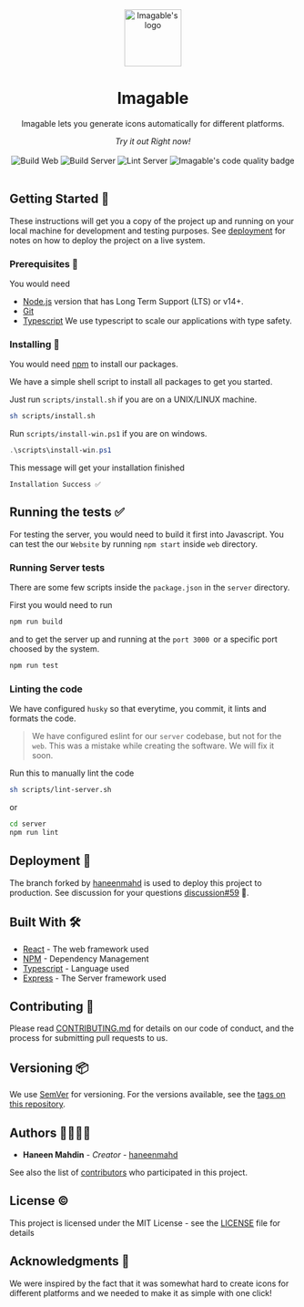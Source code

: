 <div align="center">
    <img height="100px" src="https://github.com/imagable/imagable/blob/main/resources/logo.png" alt="Imagable's logo" />
    <h1>Imagable</h1>
    <p>Imagable lets you generate icons automatically for different platforms.</p>
    <i>Try it out Right now!</i> <br /> <br />
    <img src="https://github.com/imagable/imagable/actions/workflows/build-web.yml/badge.svg" alt="Build Web" />
    <img src="https://github.com/imagable/imagable/actions/workflows/build-server.yml/badge.svg" alt="Build Server" />
    <img src="https://github.com/imagable/imagable/actions/workflows/lint-server.yml/badge.svg" alt="Lint Server" />
    <img src="https://www.codefactor.io/repository/github/imagable/imagable/badge" alt="Imagable's code quality badge" />
</div>
<br />

## Getting Started 🤘

These instructions will get you a copy of the project up and running on your local machine for development and testing purposes. See [deployment](https://github.com/imagable/imagable#deployment-) for notes on how to deploy the project on a live system.

### Prerequisites 👀

You would need 
- [Node.js](https://nodejs.org) version that has Long Term Support (LTS) or v14+.
- [Git](https://git-scm.org)
- [Typescript](https://typescript.org) We use typescript to scale our applications with type safety.

### Installing 🚀

You would need [npm](https://npmjs.org) to install our packages.

We have a simple shell script to install all packages to get you started.

Just run `scripts/install.sh` if you are on a UNIX/LINUX machine.
```sh
sh scripts/install.sh
```

Run `scripts/install-win.ps1` if you are on windows.
```ps1
.\scripts\install-win.ps1
```

This message will get your installation finished
```
Installation Success ✅
```

## Running the tests ✅

For testing the server, you would need to build it first into Javascript. You can test the our `Website` by running `npm start` inside `web` directory.

### Running Server tests

There are some few scripts inside the `package.json` in the `server` directory.

First you would need to run
```sh
npm run build
```
and to get the server up and running at the `port 3000 `or a specific port choosed by the system.
```sh
npm run test
```

### Linting the code 

We have configured `husky` so that everytime, you commit, it lints and formats the code.

> We have configured eslint for our `server` codebase, but not for the `web`. This was a mistake while creating the software. We will fix it soon.

Run this to manually lint the code
```sh
sh scripts/lint-server.sh
```
or
```sh
cd server
npm run lint
```

## Deployment 🔨

The branch forked by [haneenmahd](https://github.com/haneenmahd/imagable/tree/master) is used to deploy this project to production. See discussion for your questions [discussion#59](https://github.com/imagable/imagable/discussions/59) 💬.

## Built With 🛠

* [React](https://reactjs.org) - The web framework used
* [NPM](https://npmjs.org) - Dependency Management
* [Typescript](https://typescript.org) - Language used
* [Express](https://expressjs.org) - The Server framework used

## Contributing 👋

Please read [CONTRIBUTING.md](https://github.com/imagable/imagable/blob/main/CONTRIBUTING.md) for details on our code of conduct, and the process for submitting pull requests to us.

## Versioning 📦

We use [SemVer](http://semver.org/) for versioning. For the versions available, see the [tags on this repository](https://github.com/your/project/tags). 

## Authors 🧑‍💻👩‍💻

* **Haneen Mahdin** - *Creator* - [haneenmahd](https://github.com/haneenmahd)

See also the list of [contributors](https://github.com/imagable/imagable/blob/main/AUTHORS) who participated in this project.

## License ©

This project is licensed under the MIT License - see the [LICENSE](https://github.com/imagable/imagable/blob/main/LICENSE) file for details

## Acknowledgments 🔖

We were inspired by the fact that it was somewhat hard to create icons for different platforms and we needed to make it as simple with one click!